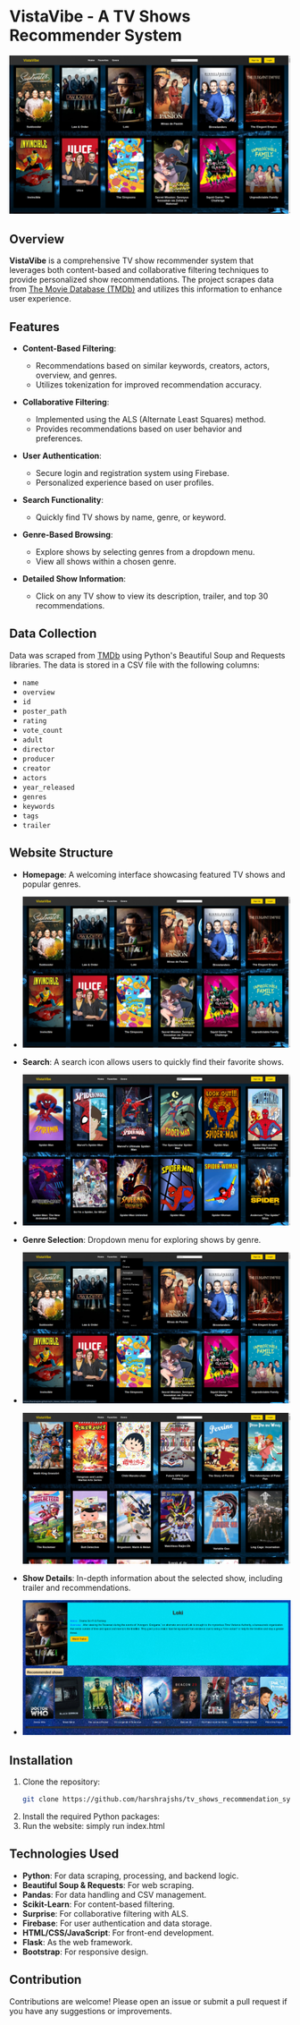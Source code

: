 # VistaVibe - A TV Shows Recommender System

![VistaVibe Banner](homepage.png)

## Overview
**VistaVibe** is a comprehensive TV show recommender system that leverages both content-based and collaborative filtering techniques to provide personalized show recommendations. The project scrapes data from [The Movie Database (TMDb)](https://www.themoviedb.org/tv) and utilizes this information to enhance user experience.

## Features
- **Content-Based Filtering**: 
  - Recommendations based on similar keywords, creators, actors, overview, and genres.
  - Utilizes tokenization for improved recommendation accuracy.
  
- **Collaborative Filtering**:
  - Implemented using the ALS (Alternate Least Squares) method.
  - Provides recommendations based on user behavior and preferences.

- **User Authentication**:
  - Secure login and registration system using Firebase.
  - Personalized experience based on user profiles.

- **Search Functionality**:
  - Quickly find TV shows by name, genre, or keyword.

- **Genre-Based Browsing**:
  - Explore shows by selecting genres from a dropdown menu.
  - View all shows within a chosen genre.

- **Detailed Show Information**:
  - Click on any TV show to view its description, trailer, and top 30 recommendations.
  
## Data Collection
Data was scraped from [TMDb](https://www.themoviedb.org/tv) using Python's Beautiful Soup and Requests libraries. The data is stored in a CSV file with the following columns:
- `name`
- `overview`
- `id`
- `poster_path`
- `rating`
- `vote_count`
- `adult`
- `director`
- `producer`
- `creator`
- `actors`
- `year_released`
- `genres`
- `keywords`
- `tags`
- `trailer`

## Website Structure
- **Homepage**: A welcoming interface showcasing featured TV shows and popular genres.
- 
  ![Homepage Screenshot](homepage.png)

- **Search**: A search icon allows users to quickly find their favorite shows.
- 
  ![Search Feature Screenshot](search.png)

- **Genre Selection**: Dropdown menu for exploring shows by genre.
- 
  ![Genre Selection Screenshot](genre1.png)
  
  ![Genre Selection Screenshot](genre2.png)

- **Show Details**: In-depth information about the selected show, including trailer and recommendations.
- 
  ![Show Details Screenshot](recommendation.png)

## Installation
1. Clone the repository:
   ```bash
   git clone https://github.com/harshrajshs/tv_shows_recommendation_system.git
2. Install the required Python packages:
3. Run the website:
   simply run index.html
## Technologies Used
- **Python**: For data scraping, processing, and backend logic.
- **Beautiful Soup & Requests**: For web scraping.
- **Pandas**: For data handling and CSV management.
- **Scikit-Learn**: For content-based filtering.
- **Surprise**: For collaborative filtering with ALS.
- **Firebase**: For user authentication and data storage.
- **HTML/CSS/JavaScript**: For front-end development.
- **Flask**: As the web framework.
- **Bootstrap**: For responsive design.

## Contribution
Contributions are welcome! Please open an issue or submit a pull request if you have any suggestions or improvements.
